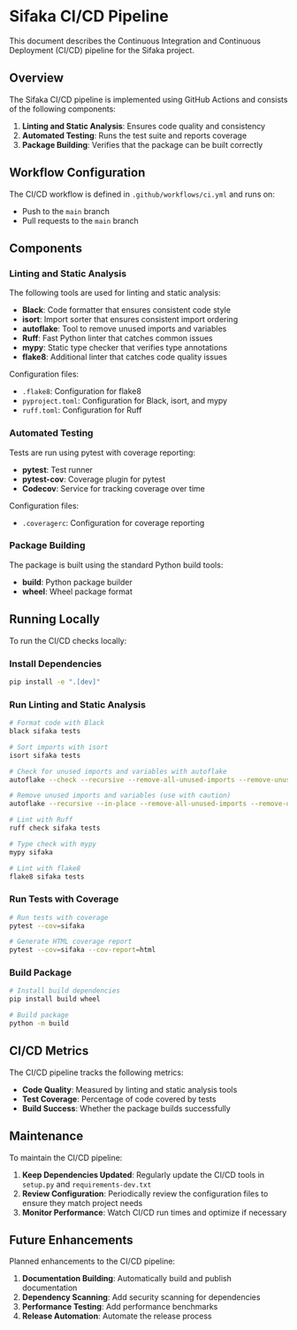 # Sifaka CI/CD Pipeline

This document describes the Continuous Integration and Continuous Deployment (CI/CD) pipeline for the Sifaka project.

## Overview

The Sifaka CI/CD pipeline is implemented using GitHub Actions and consists of the following components:

1. **Linting and Static Analysis**: Ensures code quality and consistency
2. **Automated Testing**: Runs the test suite and reports coverage
3. **Package Building**: Verifies that the package can be built correctly

## Workflow Configuration

The CI/CD workflow is defined in `.github/workflows/ci.yml` and runs on:
- Push to the `main` branch
- Pull requests to the `main` branch

## Components

### Linting and Static Analysis

The following tools are used for linting and static analysis:

- **Black**: Code formatter that ensures consistent code style
- **isort**: Import sorter that ensures consistent import ordering
- **autoflake**: Tool to remove unused imports and variables
- **Ruff**: Fast Python linter that catches common issues
- **mypy**: Static type checker that verifies type annotations
- **flake8**: Additional linter that catches code quality issues

Configuration files:
- `.flake8`: Configuration for flake8
- `pyproject.toml`: Configuration for Black, isort, and mypy
- `ruff.toml`: Configuration for Ruff

### Automated Testing

Tests are run using pytest with coverage reporting:

- **pytest**: Test runner
- **pytest-cov**: Coverage plugin for pytest
- **Codecov**: Service for tracking coverage over time

Configuration files:
- `.coveragerc`: Configuration for coverage reporting

### Package Building

The package is built using the standard Python build tools:

- **build**: Python package builder
- **wheel**: Wheel package format

## Running Locally

To run the CI/CD checks locally:

### Install Dependencies

```bash
pip install -e ".[dev]"
```

### Run Linting and Static Analysis

```bash
# Format code with Black
black sifaka tests

# Sort imports with isort
isort sifaka tests

# Check for unused imports and variables with autoflake
autoflake --check --recursive --remove-all-unused-imports --remove-unused-variables sifaka tests

# Remove unused imports and variables (use with caution)
autoflake --recursive --in-place --remove-all-unused-imports --remove-unused-variables sifaka tests

# Lint with Ruff
ruff check sifaka tests

# Type check with mypy
mypy sifaka

# Lint with flake8
flake8 sifaka tests
```

### Run Tests with Coverage

```bash
# Run tests with coverage
pytest --cov=sifaka

# Generate HTML coverage report
pytest --cov=sifaka --cov-report=html
```

### Build Package

```bash
# Install build dependencies
pip install build wheel

# Build package
python -m build
```

## CI/CD Metrics

The CI/CD pipeline tracks the following metrics:

- **Code Quality**: Measured by linting and static analysis tools
- **Test Coverage**: Percentage of code covered by tests
- **Build Success**: Whether the package builds successfully

## Maintenance

To maintain the CI/CD pipeline:

1. **Keep Dependencies Updated**: Regularly update the CI/CD tools in `setup.py` and `requirements-dev.txt`
2. **Review Configuration**: Periodically review the configuration files to ensure they match project needs
3. **Monitor Performance**: Watch CI/CD run times and optimize if necessary

## Future Enhancements

Planned enhancements to the CI/CD pipeline:

1. **Documentation Building**: Automatically build and publish documentation
2. **Dependency Scanning**: Add security scanning for dependencies
3. **Performance Testing**: Add performance benchmarks
4. **Release Automation**: Automate the release process
